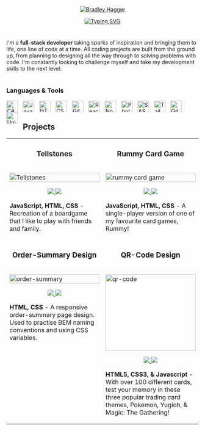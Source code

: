 <p align="center">
  <a href="https://github.com/Filigee">
    <img src="https://user-images.githubusercontent.com/121239324/212745459-f74d5eed-eeda-41c6-91ec-c886cd429db9.png" alt="Bradley Hagger" /></a>
</p>

<p align="center">
  <a href="https://git.io/typing-svg"><img src="https://readme-typing-svg.demolab.com?font=Courier+New+Regular&size=22&pause=1000&color=F66361&center=true&vCenter=true&width=440&height=45&lines=software+engineer++++++++++++++++++++++++++++++++++++;always+learning+something+new;problem-solver" alt="Typing SVG" /></a>
</p>

#

I'm a <strong>full-stack developer</strong> taking sparks of inspiration and bringing them to life, one line of code at a time. All coding projects are built from the ground up, from planning to designing all the way through to solving problems with code. I'm constantly looking to challenge myself and take my development skills to the next level.

#

### Languages & Tools
<img align="left" alt="C#" width="30px" style="padding-right:10px;" src="https://cdn.jsdelivr.net/gh/devicons/devicon/icons/csharp/csharp-original.svg"/>
<img align="left" alt="JavaScript" width="30px" style="padding-right:10px;" src="https://cdn.jsdelivr.net/gh/devicons/devicon/icons/javascript/javascript-plain.svg" />
<img align="left" alt="HTML" width="30px" style="padding-right:10px;" src="https://cdn.jsdelivr.net/gh/devicons/devicon/icons/html5/html5-plain.svg" />
<img align="left" alt="CSS" width="30px" style="padding-right:10px;" src="https://cdn.jsdelivr.net/gh/devicons/devicon/icons/css3/css3-plain.svg" />
<img align="left" alt="Git" width="30px" style="padding-right:10px;" src="https://cdn.jsdelivr.net/gh/devicons/devicon/icons/git/git-original.svg" />
<img align="left" alt="React" width="30px" style="padding-right:10px;" src="https://cdn.jsdelivr.net/gh/devicons/devicon/icons/react/react-original.svg" />
<img align="left" alt="NodeJS" width="30px" style="padding-right:10px;" src="https://cdn.jsdelivr.net/gh/devicons/devicon/icons/nodejs/nodejs-original.svg" />
<img align="left" alt="Photoshop" width="30px" style="padding-right:10px;" src="https://cdn.jsdelivr.net/gh/devicons/devicon/icons/photoshop/photoshop-plain.svg" />
<img align="left" alt="SASS" width="30px" style="padding-right:10px;" src="https://cdn.jsdelivr.net/gh/devicons/devicon/icons/sass/sass-original.svg" />
<img align="left" alt="Tailwind" width="30px" style="padding-right:10px;" src="https://cdn.jsdelivr.net/gh/devicons/devicon/icons/tailwindcss/tailwindcss-plain.svg" />
<img align="left" alt="GitHub" width="30px" style="padding-right:10px;" src="https://cdn.jsdelivr.net/gh/devicons/devicon/icons/github/github-original.svg" />
<img align="left" alt="Unity" width="30px" style="padding-right:10px;" src="https://cdn.jsdelivr.net/gh/devicons/devicon/icons/unity/unity-original.svg" />
<br />

#

## Projects

<table>
  <tr>
    <td width="50%" valign="top">
      <h3 align="center">Tellstones</h3>
      <br />
      <a target="_blank" href="https://filigee.github.io/tellstones_game/">
        <img src="https://user-images.githubusercontent.com/121239324/212930161-b540920f-ed3e-46a3-adcb-ec27c8d862d7.PNG" width="100%" height="100%" alt="Tellstones"/>
      </a>
      <br />
      <p align="center">
        <a href="https://github.com/Filigee/tellstones_game" target="_blank">
          <img src="https://custom-icon-badges.demolab.com/badge/Repo-orange?style=for-the-badge&logoColor=white&logo=repo"/>
        </a>  
        <a href="https://filigee.github.io/tellstones_game/" target="_blank">
          <img src="https://custom-icon-badges.demolab.com/badge/Website-purple?style=for-the-badge&logoColor=white&logo=browser"/>
        </a>
      </p>
      <p><strong>JavaScript, HTML, CSS</strong> - Recreation of a boardgame that I like to play with friends and family.</p>
    </td>
    <td width="50%" valign="top">
      <h3 align="center">Rummy Card Game</h3>
      <br />
      <a target="_blank" href="https://filigee.github.io/rummy_card_game/">
        <img src="images/gif2.gif" width="100%"  alt="rummy card game"/>
      </a>
      <br />
      <p align="center">
        <a href="https://github.com/Filigee/rummy_card_game" target="_blank">
          <img src="https://custom-icon-badges.demolab.com/badge/Repo-orange?style=for-the-badge&logoColor=white&logo=repo"/>
        </a>
        <a href="https://filigee.github.io/rummy_card_game/" target="_blank">
          <img src="https://custom-icon-badges.demolab.com/badge/Website-purple?style=for-the-badge&logoColor=white&logo=browser"/>
        </a>
      </p>
      <p><strong>JavaScript, HTML, CSS</strong> - A single-player version of one of my favourite card games, Rummy!</p>
    </td>
  </tr>
  <tr>
    <td width="50%" valign="top">
      <h3 align="center">Order-Summary Design</h3>
      <br />
      <a target="_blank" href="https://filigee.github.io/order_summary_design/#">
        <img src="https://user-images.githubusercontent.com/121239324/212941349-86cfc6af-6280-482e-9c18-01e1cfdb1475.PNG" width="100%" alt="order-summary"/>
      </a>
      <br />
      <p align="center">
        <a href="https://github.com/Filigee/order_summary_design" target="_blank">
          <img src="https://custom-icon-badges.demolab.com/badge/Repo-orange?style=for-the-badge&logoColor=white&logo=repo"/>
        </a>
        <a href="https://filigee.github.io/order_summary_design/#" target="_blank">
          <img src="https://custom-icon-badges.demolab.com/badge/Website-purple?style=for-the-badge&logoColor=white&logo=browser"/>
        </a>
      </p>
      <p><strong>HTML, CSS</strong> - A responsive order-summary page design. Used to practise BEM naming conventions and using CSS variables.</p>
    </td>
    <td width="50%" valign="top">
      <h3 align="center">QR-Code Design</h3>
        <br />
        <a target="_blank" href="https://filigee.github.io/qr_code_design/">
          <img src="https://user-images.githubusercontent.com/121239324/212943676-184edb90-cc0a-4cfa-9cc7-03f511a3946e.PNG" width="100%" height="200px" alt="qr-code"/>
        </a>
        <br />
        <p align="center">
          <a href="https://github.com/Filigee/qr_code_design" target="_blank">
            <img src="https://custom-icon-badges.demolab.com/badge/Repo-orange?style=for-the-badge&logoColor=white&logo=repo"/>
          </a>
          <a href="https://filigee.github.io/qr_code_design/" target="_blank">
            <img src="https://custom-icon-badges.demolab.com/badge/Website-purple?style=for-the-badge&logoColor=white&logo=browser"/>
          </a>
        </p>
        <p><strong>HTML5, CSS3, & Javascript</strong> - With over 100 different cards, test your memory in these three popular trading card themes, Pokemon, Yugioh, & Magic: The Gathering!</p>
    </td>
  </tr>
</table>

